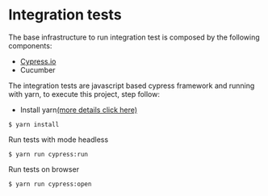 # Integration tests

The base infrastructure to run integration test is composed by the following components:

- [Cypress.io](https://www.cypress.io/)
- Cucumber

The integration tests are javascript based cypress framework and running with yarn, to execute this project,  step follow:

- Install yarn[(more details click here)](https://classic.yarnpkg.com/pt-BR/docs/install#mac-stable)

```
$ yarn install
```

Run tests with mode headless

```
$ yarn run cypress:run
```

Run tests on browser

```
$ yarn run cypress:open
```
